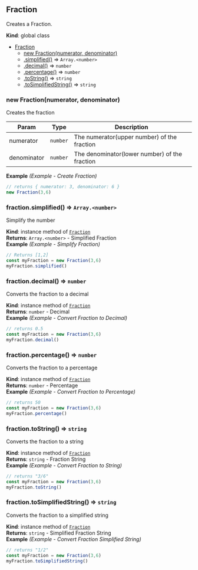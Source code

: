 <a name="Fraction"></a>

## Fraction

Creates a Fraction.

**Kind**: global class

-   [Fraction](#Fraction)
    -   [new Fraction(numerator, denominator)](#new_Fraction_new)
    -   [.simplified()](#Fraction+simplified) ⇒ <code>Array.&lt;number&gt;</code>
    -   [.decimal()](#Fraction+decimal) ⇒ <code>number</code>
    -   [.percentage()](#Fraction+percentage) ⇒ <code>number</code>
    -   [.toString()](#Fraction+toString) ⇒ <code>string</code>
    -   [.toSimplifiedString()](#Fraction+toSimplifiedString) ⇒ <code>string</code>

<a name="new_Fraction_new"></a>

### new Fraction(numerator, denominator)

Creates the fraction

| Param       | Type                | Description                                   |
| ----------- | ------------------- | --------------------------------------------- |
| numerator   | <code>number</code> | The numerator(upper number) of the fraction   |
| denominator | <code>number</code> | The denominator(lower number) of the fraction |

**Example** _(Example - Create Fraction)_

```js
// returns { numerator: 3, denominator: 6 }
new Fraction(3,6)
```

<a name="Fraction+simplified"></a>

### fraction.simplified() ⇒ <code>Array.&lt;number&gt;</code>

Simplify the number

**Kind**: instance method of [<code>Fraction</code>](#Fraction)  
**Returns**: <code>Array.&lt;number&gt;</code> - Simplified Fraction  
**Example** _(Example - Simplify Fraction)_

```js
// Returns [1,2]
const myFraction = new Fraction(3,6)
myFraction.simplified()
```

<a name="Fraction+decimal"></a>

### fraction.decimal() ⇒ <code>number</code>

Converts the fraction to a decimal

**Kind**: instance method of [<code>Fraction</code>](#Fraction)  
**Returns**: <code>number</code> - Decimal  
**Example** _(Example - Convert Fraction to Decimal)_

```js
// returns 0.5
const myFraction = new Fraction(3,6)
myFraction.decimal()
```

<a name="Fraction+percentage"></a>

### fraction.percentage() ⇒ <code>number</code>

Converts the fraction to a percentage

**Kind**: instance method of [<code>Fraction</code>](#Fraction)  
**Returns**: <code>number</code> - Percentage  
**Example** _(Example - Convert Fraction to Percentage)_

```js
// returns 50
const myFraction = new Fraction(3,6)
myFraction.percentage()
```

<a name="Fraction+toString"></a>

### fraction.toString() ⇒ <code>string</code>

Converts the fraction to a string

**Kind**: instance method of [<code>Fraction</code>](#Fraction)  
**Returns**: <code>string</code> - Fraction String  
**Example** _(Example - Convert Fraction to String)_

```js
// returns "3/6"
const myFraction = new Fraction(3,6)
myFraction.toString()
```

<a name="Fraction+toSimplifiedString"></a>

### fraction.toSimplifiedString() ⇒ <code>string</code>

Converts the fraction to a simplified string

**Kind**: instance method of [<code>Fraction</code>](#Fraction)  
**Returns**: <code>string</code> - Simplified Fraction String  
**Example** _(Example - Convert Fraction Simplified String)_

```js
// returns "1/2"
const myFraction = new Fraction(3,6)
myFraction.toSimplifiedString()
```
